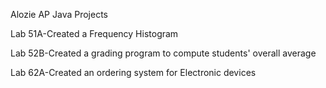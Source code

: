 Alozie AP Java Projects

Lab 51A-Created a Frequency Histogram 

Lab 52B-Created a grading program to compute students' overall average 

Lab 62A-Created an ordering system for Electronic devices
